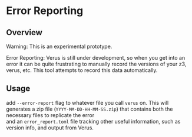 # Error Reporting

## Overview

Warning: This is an experimental prototype.

Error Reporting: Verus is still under development, so when you get into an error
it can be quite frustrating to manually record the versions of your z3, verus,
etc. This tool attempts to record this data automatically.

## Usage
 add `--error-report` flag to whatever file you call `verus` on.
 This will generates a
 zip file (`YYYY-MM-DD-HH-MM-SS.zip`) that contains both the necessary files to replicate the error  
 and an `error_report.toml` file tracking other useful information,
 such as version info, and output from Verus.